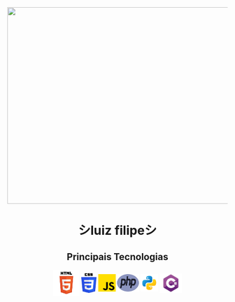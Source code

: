 <div align="center"><img align="center" width="800" height="450" src="aesthetic-tokyo-with-cat-on-the-roof_800.gif"></div>

<div><h1 align="center">シluiz filipeシ</h1></div>
<div align="center">
  <h2>Principais Tecnologias</h2>
    <img align="center" width="60px" height="60px" src="html_icon">
    <img align="center" width="35px" height="45px" src="css_icon">
    <img width="40px" height="40px" align="center" src="javascript_icon.png">
    <img width="50px" height="40px" align="center" src="php_icon">
    <img align="center" width="40px" height="40px" src="python_icon">
    <img align="center" width="50px" height="45px" src="c_sharp_icon">
</div>
